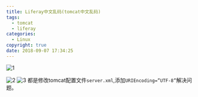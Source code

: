 ```yaml
---
title: Liferay中文乱码(tomcat中文乱码)
tags:
  - tomcat
  - liferay
categories:
  - Linux
copyright: true
date: 2018-09-07 17:34:25
---
```

![1](1.png)
<!--more-->
![2](2.png)
![3](3.png)
都是修改tomcat配置文件`server.xml`,添加`URIEncoding=”UTF-8”`解决问题。